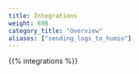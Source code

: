 ```yaml
---
title: Integrations
weight: 698
category_title: "Overview"
aliases: ["sending_logs_to_humio"]
---
```


{{% integrations %}}
